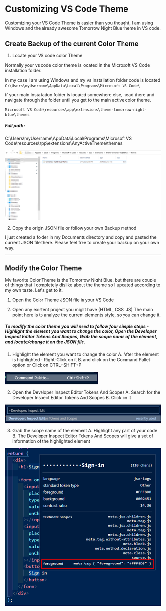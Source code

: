 # Customizing VS Code Theme

Customizing your VS Code Theme is easier than you thought, I am using Windows and the already awesome Tomorrow Night Blue theme in VS code.

## Create Backup of the current Color Theme

1. Locate your VS code color Theme

Normally your vs code color theme is located in the Microsoft VS Code installation folder.

In my case I am using Windows and my vs installation folder code is located
`C:\Users\myUsername\AppData\Local\Programs\Microsoft VS Code\`

If your main installation folder is located somewhere else, head there and navigate through the folder until you get to the main active color theme.

```
Microsoft VS Code\resources\app\extensions\theme-tomorrow-night-blue\themes
```

##### Full path:

C:\Users\myUsername\AppData\Local\Programs\Microsoft VS Code\resources\app\extensions\AnyActiveTheme\themes

![File Explorer](folderLocation.png)

2. Copy the origin JSON file or follow your own Backup method

I just created a folder in my Documents directory and copy and pasted the current JSON file there. Please feel free to create your backup on your own way.

---

## Modify the Color Theme

My favorite Color Theme is the Tomorrow Night Blue, but there are couple of things that I completely dislike about the theme so I updated according to my own taste. Let's get to it.

1. Open the Color Theme JSON file in your VS Code

2. Open any existent project you might have (HTML, CSS, JS)
   The main point here is to analyze the current elements style, so you can change it.

##### To modify the color theme you will need to follow four simple steps - Highlight the element you want to change the color, Open the Developer Inspect Editor Tokens And Scopes, Grab the scope name of the element, and locate/change it on the JSON file.

1. Highlight the element you want to change the color
   A. After the element is highlighted - Right-Click on it
   B. and click on the Command Pallet option
   or
   Click on CTRL+SHIFT+P

![Command Pallet](commandPallet.png)

2. Open the Developer Inspect Editor Tokens And Scopes
   A. Search for the Developer Inspect Editor Tokens And Scopes
   B. Click on it

![Developer Inspect Editor Tokens And Scopes](InspectEditorTokensAndScopes.png)

3. Grab the scope name of the element
   A. Highlight any part of your code
   B. The Developer Inspect Editor Tokens And Scopes will give a set of information of the highlighted element

![Get Scopes](FindingElementName.png)
